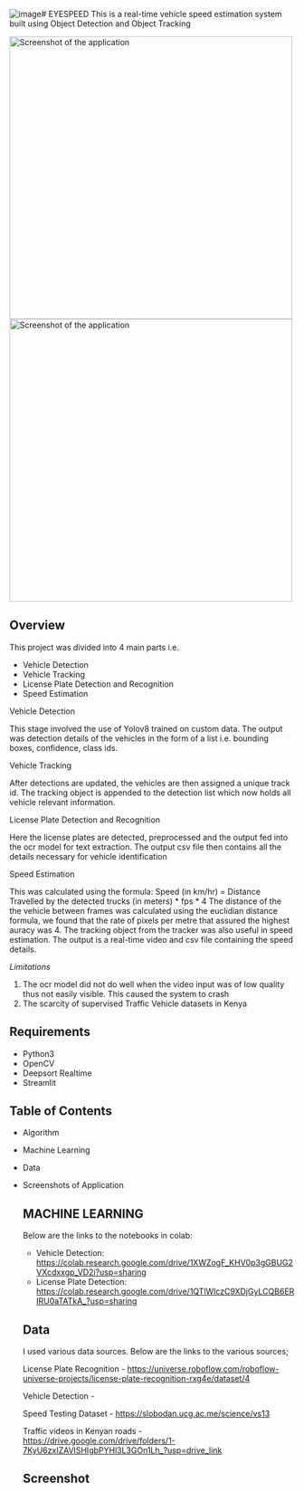 ![image](https://github.com/Olympiah/Need4Speed/assets/87874970/6652d239-61de-428b-a9b6-57dbfe80d15d)# EYESPEED
This is a real-time vehicle speed estimation system built using Object Detection and Object Tracking 

<img src="screenshot(480).png" alt="Screenshot of the application" width="500"/>
<img src="screenshot(469).png" alt="Screenshot of the application" width="500"/>

## Overview
This project was divided into 4 main parts i.e.
- Vehicle Detection
- Vehicle Tracking
- License Plate Detection and Recognition
- Speed Estimation

Vehicle Detection

  This stage involved the use of Yolov8 trained on custom data. The output was detection details of the vehicles in the form of a list i.e. bounding boxes, confidence, class ids.
  
Vehicle Tracking

After detections are updated, the vehicles are then assigned a unique track id. The tracking object is appended to the detection list which now holds all vehicle relevant information.

License Plate Detection and Recognition

Here the license plates are detected, preprocessed and the output fed into the ocr model for text extraction. The output csv file then contains all the details necessary for vehicle identification

Speed Estimation 

This was calculated using the formula: Speed (in km/hr) = Distance Travelled by the detected trucks (in meters) * fps * 4
The distance of the the vehicle between frames was calculated using the euclidian distance formula, we found that the rate of pixels per metre that assured the highest auracy was 4.
The tracking object from the tracker was also useful in speed estimation. The output is a real-time video and csv file containing the speed details.

*Limitations*
1. The ocr model did not do well when the video input was of low quality thus not easily visible. This caused the system to crash
2. The scarcity of supervised Traffic Vehicle datasets in Kenya

## Requirements
* Python3
* OpenCV
* Deepsort Realtime
* Streamlit

## Table of Contents
* Algorithm
* Machine Learning
* Data 
* Screenshots of Application

  ## MACHINE LEARNING
  Below are the links to the notebooks in colab:
  * Vehicle Detection: https://colab.research.google.com/drive/1XWZogF_KHV0p3gGBUG2VXcdxxgp_VD2i?usp=sharing
  * License Plate Detection: https://colab.research.google.com/drive/1QTlWlczC9XDjGyLCQB6ERIRU0aTATkA_?usp=sharing

  ## Data
  I used various data sources. Below are the links to the various sources;
  
   License Plate Recognition - https://universe.roboflow.com/roboflow-universe-projects/license-plate-recognition-rxg4e/dataset/4
  
   Vehicle Detection -
  
   Speed Testing Dataset - https://slobodan.ucg.ac.me/science/vs13
  
   Traffic videos in Kenyan roads - https://drive.google.com/drive/folders/1-7KyU6zxIZAVlSHIgbPYHl3L3GOn1Lh_?usp=drive_link

  ## Screenshot
